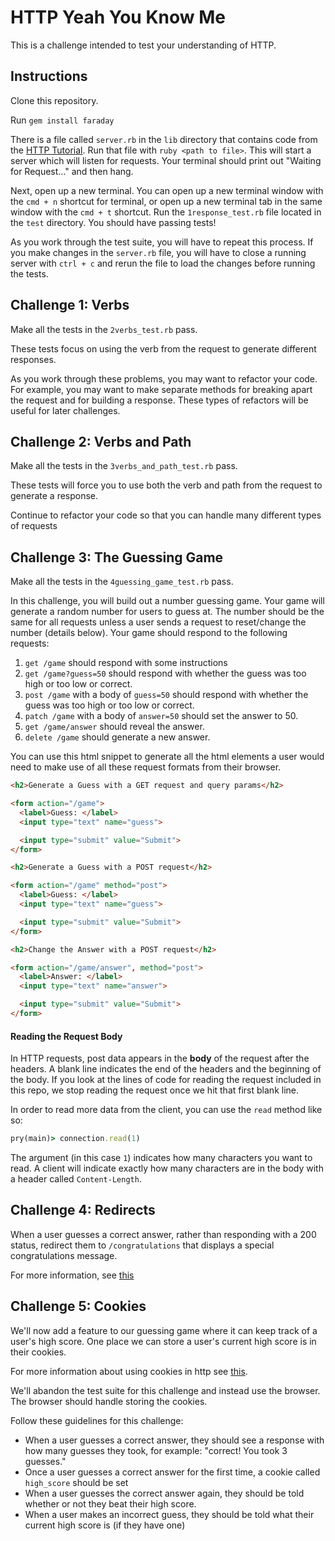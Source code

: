 # HTTP Yeah You Know Me

This is a challenge intended to test your understanding of HTTP.

## Instructions

Clone this repository.

Run `gem install faraday`

There is a file called `server.rb` in the `lib` directory that contains code from the [HTTP Tutorial](https://backend.turing.io/module2/lessons/http_yykm_1). Run that file with `ruby <path to file>`. This will start a server which will listen for requests. Your terminal should print out "Waiting for Request..." and then hang.

Next, open up a new terminal. You can open up a new terminal window with the `cmd + n` shortcut for terminal, or open up a new terminal tab in the same window with the `cmd + t` shortcut. Run the `1response_test.rb` file located in the `test` directory. You should have passing tests!

As you work through the test suite, you will have to repeat this process. If you make changes in the `server.rb` file, you will have to close a running server with `ctrl + c` and rerun the file to load the changes before running the tests.

## Challenge 1: Verbs

Make all the tests in the `2verbs_test.rb` pass.

These tests focus on using the verb from the request to generate different responses.

As you work through these problems, you may want to refactor your code. For example, you may want to make separate methods for breaking apart the request and for building a response. These types of refactors will be useful for later challenges.

## Challenge 2: Verbs and Path

Make all the tests in the `3verbs_and_path_test.rb` pass.

These tests will force you to use both the verb and path from the request to generate a response.

Continue to refactor your code so that you can handle many different types of requests

## Challenge 3: The Guessing Game

Make all the tests in the `4guessing_game_test.rb` pass.

In this challenge, you will build out a number guessing game. Your game will generate a random number for users to guess at. The number should be the same for all requests unless a user sends a request to reset/change the number (details below). Your game should respond to the following requests:

1. `get /game` should respond with some instructions
1. `get /game?guess=50` should respond with whether the guess was too high or too low or correct.
1. `post /game` with a body of `guess=50` should respond with whether the guess was too high or too low or correct.
1. `patch /game` with a body of `answer=50` should set the answer to 50.
1. `get /game/answer` should reveal the answer.
1. `delete /game` should generate a new answer.

You can use this html snippet to generate all the html elements a user would need to make use of all these request formats from their browser.

```html
<h2>Generate a Guess with a GET request and query params</h2>

<form action="/game">
  <label>Guess: </label>
  <input type="text" name="guess">

  <input type="submit" value="Submit">
</form>

<h2>Generate a Guess with a POST request</h2>

<form action="/game" method="post">
  <label>Guess: </label>
  <input type="text" name="guess">

  <input type="submit" value="Submit">
</form>

<h2>Change the Answer with a POST request</h2>

<form action="/game/answer", method="post">
  <label>Answer: </label>
  <input type="text" name="answer">

  <input type="submit" value="Submit">
</form>
```

#### Reading the Request Body

In HTTP requests, post data appears in the **body** of the request after the headers. A blank line indicates the end of the headers and the beginning of the body. If you look at the lines of code for reading the request included in this repo, we stop reading the request once we hit that first blank line.

In order to read more data from the client, you can use the `read` method like so:

```ruby
pry(main)> connection.read(1)
```

The argument (in this case `1`) indicates how many characters you want to read. A client will indicate exactly how many characters are in the body with a header called `Content-Length`.

## Challenge 4: Redirects

When a user guesses a correct answer, rather than responding with a 200 status, redirect them to `/congratulations` that displays a special congratulations message.

For more information, see [this](https://www.httpwatch.com/httpgallery/redirection/)

## Challenge 5: Cookies

We'll now add a feature to our guessing game where it can keep track of a user's high score. One place we can store a user's current high score is in their cookies.

For more information about using cookies in http see [this](https://developer.mozilla.org/en-US/docs/Web/HTTP/Cookies).

We'll abandon the test suite for this challenge and instead use the browser. The browser should handle storing the cookies.

Follow these guidelines for this challenge:

* When a user guesses a correct answer, they should see a response with how many guesses they took, for example: "correct! You took 3 guesses."
* Once a user guesses a correct answer for the first time, a cookie called `high_score` should be set
* When a user guesses the correct answer again, they should be told whether or not they beat their high score.
* When a user makes an incorrect guess, they should be told what their current high score is (if they have one)
